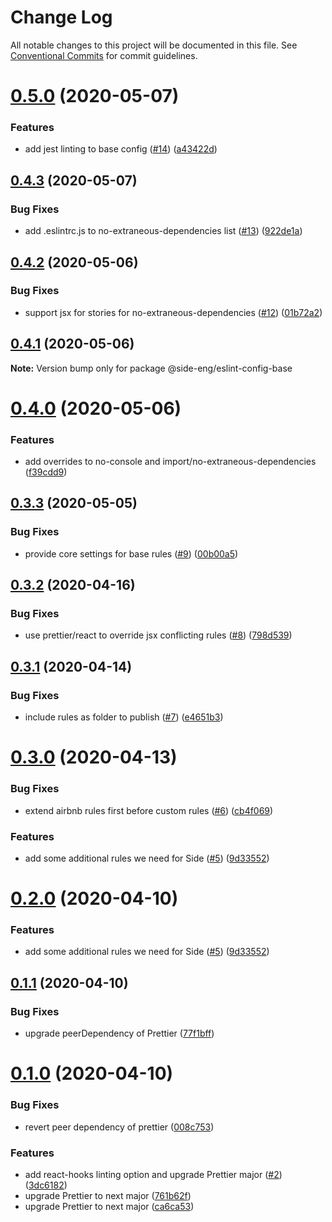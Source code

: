 # Change Log

All notable changes to this project will be documented in this file.
See [Conventional Commits](https://conventionalcommits.org) for commit guidelines.

# [0.5.0](https://github.com/reside-eng/lint-config/compare/@side-eng/eslint-config-base@0.4.3...@side-eng/eslint-config-base@0.5.0) (2020-05-07)


### Features

* add jest linting to base config ([#14](https://github.com/reside-eng/lint-config/issues/14)) ([a43422d](https://github.com/reside-eng/lint-config/commit/a43422da4c72a1b1cf9c916ddd822ee587913f2e))





## [0.4.3](https://github.com/reside-eng/lint-config/compare/@side-eng/eslint-config-base@0.4.2...@side-eng/eslint-config-base@0.4.3) (2020-05-07)


### Bug Fixes

* add .eslintrc.js to no-extraneous-dependencies list ([#13](https://github.com/reside-eng/lint-config/issues/13)) ([922de1a](https://github.com/reside-eng/lint-config/commit/922de1abd582608900e45988f9730110dc4988fd))





## [0.4.2](https://github.com/reside-eng/lint-config/compare/@side-eng/eslint-config-base@0.4.1...@side-eng/eslint-config-base@0.4.2) (2020-05-06)


### Bug Fixes

* support jsx for stories for no-extraneous-dependencies ([#12](https://github.com/reside-eng/lint-config/issues/12)) ([01b72a2](https://github.com/reside-eng/lint-config/commit/01b72a2ec455278968e6cea702e0365d72e917f8))





## [0.4.1](https://github.com/reside-eng/lint-config/compare/@side-eng/eslint-config-base@0.4.0...@side-eng/eslint-config-base@0.4.1) (2020-05-06)

**Note:** Version bump only for package @side-eng/eslint-config-base





# [0.4.0](https://github.com/reside-eng/lint-config/compare/@side-eng/eslint-config-base@0.3.3...@side-eng/eslint-config-base@0.4.0) (2020-05-06)


### Features

* add overrides to no-console and import/no-extraneous-dependencies ([f39cdd9](https://github.com/reside-eng/lint-config/commit/f39cdd9ba41a3af7da7873895915ced4cefb4445))





## [0.3.3](https://github.com/reside-eng/lint-config/compare/@side-eng/eslint-config-base@0.3.2...@side-eng/eslint-config-base@0.3.3) (2020-05-05)


### Bug Fixes

* provide core settings for base rules ([#9](https://github.com/reside-eng/lint-config/issues/9)) ([00b00a5](https://github.com/reside-eng/lint-config/commit/00b00a58fbc349bae9c2199e78f70c44bb2f0d5d))





## [0.3.2](https://github.com/reside-eng/lint-config/compare/@side-eng/eslint-config-base@0.3.1...@side-eng/eslint-config-base@0.3.2) (2020-04-16)


### Bug Fixes

* use prettier/react to override jsx conflicting rules ([#8](https://github.com/reside-eng/lint-config/issues/8)) ([798d539](https://github.com/reside-eng/lint-config/commit/798d5394c484b49b54fcc0a1fdb324ad3ec27197))





## [0.3.1](https://github.com/reside-eng/lint-config/compare/@side-eng/eslint-config-base@0.3.0...@side-eng/eslint-config-base@0.3.1) (2020-04-14)


### Bug Fixes

* include rules as folder to publish ([#7](https://github.com/reside-eng/lint-config/issues/7)) ([e4651b3](https://github.com/reside-eng/lint-config/commit/e4651b37850b777c3b33ec762817eb55018af7ed))





# [0.3.0](https://github.com/reside-eng/lint-config/compare/@side-eng/eslint-config-base@0.1.1...@side-eng/eslint-config-base@0.3.0) (2020-04-13)


### Bug Fixes

* extend airbnb rules first before custom rules ([#6](https://github.com/reside-eng/lint-config/issues/6)) ([cb4f069](https://github.com/reside-eng/lint-config/commit/cb4f06996e1ce3f2026f815497f0ae36e9731873))


### Features

* add some additional rules we need for Side ([#5](https://github.com/reside-eng/lint-config/issues/5)) ([9d33552](https://github.com/reside-eng/lint-config/commit/9d33552856604b2d0a867ddccd37ef4560edf3a7))





# [0.2.0](https://github.com/reside-eng/lint-config/compare/@side-eng/eslint-config-base@0.1.1...@side-eng/eslint-config-base@0.2.0) (2020-04-10)


### Features

* add some additional rules we need for Side ([#5](https://github.com/reside-eng/lint-config/issues/5)) ([9d33552](https://github.com/reside-eng/lint-config/commit/9d33552856604b2d0a867ddccd37ef4560edf3a7))





## [0.1.1](https://github.com/reside-eng/lint-config/compare/@side-eng/eslint-config-base@0.1.0...@side-eng/eslint-config-base@0.1.1) (2020-04-10)


### Bug Fixes

* upgrade peerDependency of Prettier ([77f1bff](https://github.com/reside-eng/lint-config/commit/77f1bff8b1680cc81452b375a76e128c0371f12b))





# [0.1.0](https://github.com/reside-eng/lint-config/compare/@side-eng/eslint-config-base@0.0.1...@side-eng/eslint-config-base@0.1.0) (2020-04-10)


### Bug Fixes

* revert peer dependency of prettier ([008c753](https://github.com/reside-eng/lint-config/commit/008c75393424daa46f6c28eec38e4bb716e07d17))


### Features

* add react-hooks linting option and upgrade Prettier major ([#2](https://github.com/reside-eng/lint-config/issues/2)) ([3dc6182](https://github.com/reside-eng/lint-config/commit/3dc6182463b7c027cc54d63c71f40cd067f845bd))
* upgrade Prettier to next major ([761b62f](https://github.com/reside-eng/lint-config/commit/761b62ffa00a7f5748c8b0de9ba22d7ebe0b49eb))
* upgrade Prettier to next major ([ca6ca53](https://github.com/reside-eng/lint-config/commit/ca6ca5313bde09f22abb2148d24e587830138f60))
